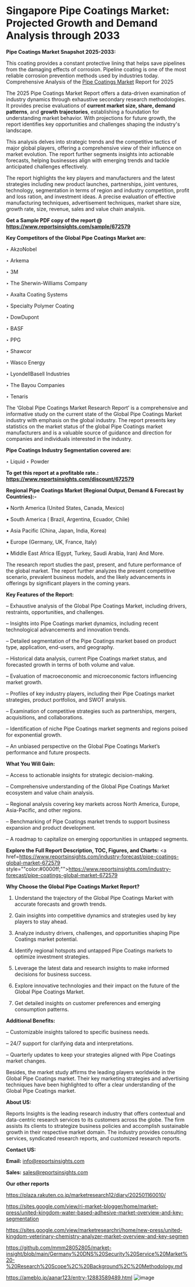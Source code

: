 # Singapore Pipe Coatings Market: Projected Growth and Demand Analysis through 2033

<strong>Pipe Coatings Market Snapshot 2025-2033:</strong>

This coating provides a constant protective lining that helps save pipelines from the damaging effects of corrosion. Pipeline coating is one of the most reliable corrosion prevention methods used by industries today. Comprehensive Analysis of the <a href=https://www.reportsinsights.com/sample/672579>Pipe Coatings Market</a> Report for 2025

The 2025 Pipe Coatings Market Report offers a data-driven examination of industry dynamics through exhaustive secondary research methodologies. It provides precise evaluations of <strong>current market size, share, demand patterns</strong>, and <strong>growth trajectories</strong>, establishing a foundation for understanding market behavior. With projections for future growth, the report identifies key opportunities and challenges shaping the industry's landscape.

This analysis delves into strategic trends and the competitive tactics of major global players, offering a comprehensive view of their influence on market evolution. The report further segments insights into actionable forecasts, helping businesses align with emerging trends and tackle anticipated challenges effectively.

The report highlights the key players and manufacturers and the latest strategies including new product launches, partnerships, joint ventures, technology, segmentation in terms of region and industry competition, profit and loss ration, and investment ideas. A precise evaluation of effective manufacturing techniques, advertisement techniques, market share size, growth rate, size, revenue, sales and value chain analysis.

<strong>Get a Sample PDF copy of the report @ <a href=https://www.reportsinsights.com/sample/672579 style=color:#0000ff;>https://www.reportsinsights.com/sample/672579</a></strong>

<strong>Key Competitors of the Global Pipe Coatings Market are:</strong>

‣ AkzoNobel

‣ Arkema

‣ 3M

‣ The Sherwin-Williams Company

‣ Axalta Coating Systems

‣ Specialty Polymer Coating

‣ DowDupont

‣ BASF

‣ PPG

‣ Shawcor

‣ Wasco Energy

‣ LyondellBasell Industries

‣ The Bayou Companies

‣ Tenaris

The ‘Global Pipe Coatings Market Research Report’ is a comprehensive and informative study on the current state of the Global Pipe Coatings Market industry with emphasis on the global industry. The report presents key statistics on the market status of the global Pipe Coatings market manufacturers and is a valuable source of guidance and direction for companies and individuals interested in the industry.

<strong>Pipe Coatings Industry Segmentation covered are:</strong>

‣ Liquid
‣ Powder

<strong>To get this report at a profitable rate.: <a href=https://www.reportsinsights.com/discount/672579 style=color:#0000ff;>https://www.reportsinsights.com/discount/672579</a></strong>

<strong>Regional Pipe Coatings Market (Regional Output, Demand &amp; Forecast by Countries):-</strong>

• North America (United States, Canada, Mexico)

• South America ( Brazil, Argentina, Ecuador, Chile)

• Asia Pacific (China, Japan, India, Korea)

• Europe (Germany, UK, France, Italy)

• Middle East Africa (Egypt, Turkey, Saudi Arabia, Iran) And More.

The research report studies the past, present, and future performance of the global market. The report further analyzes the present competitive scenario, prevalent business models, and the likely advancements in offerings by significant players in the coming years.

<strong>Key Features of the Report:</strong>

– Exhaustive analysis of the Global Pipe Coatings Market, including drivers, restraints, opportunities, and challenges.

– Insights into Pipe Coatings market dynamics, including recent technological advancements and innovation trends.

– Detailed segmentation of the Pipe Coatings market based on product type, application, end-users, and geography.

– Historical data analysis, current Pipe Coatings market status, and forecasted growth in terms of both volume and value.

– Evaluation of macroeconomic and microeconomic factors influencing market growth.

– Profiles of key industry players, including their Pipe Coatings market strategies, product portfolios, and SWOT analysis.

– Examination of competitive strategies such as partnerships, mergers, acquisitions, and collaborations.

– Identification of niche Pipe Coatings market segments and regions poised for exponential growth.

– An unbiased perspective on the Global Pipe Coatings Market’s performance and future prospects.

<strong>What You Will Gain:</strong>

– Access to actionable insights for strategic decision-making.

– Comprehensive understanding of the Global Pipe Coatings Market ecosystem and value chain analysis.

– Regional analysis covering key markets across North America, Europe, Asia-Pacific, and other regions.

– Benchmarking of Pipe Coatings market trends to support business expansion and product development.

– A roadmap to capitalize on emerging opportunities in untapped segments.

<strong>Explore the Full Report Description, TOC, Figures, and Charts:</strong>
<a href=https://www.reportsinsights.com/industry-forecast/pipe-coatings-global-market-672579 style=""color:#0000ff;"">https://www.reportsinsights.com/industry-forecast/pipe-coatings-global-market-672579</a>

<strong>Why Choose the Global Pipe Coatings Market Report?</strong>

1. Understand the trajectory of the Global Pipe Coatings Market with accurate forecasts and growth trends.

2. Gain insights into competitive dynamics and strategies used by key players to stay ahead.

3. Analyze industry drivers, challenges, and opportunities shaping Pipe Coatings market potential.

4. Identify regional hotspots and untapped Pipe Coatings markets to optimize investment strategies.

5. Leverage the latest data and research insights to make informed decisions for business success.

6. Explore innovative technologies and their impact on the future of the Global Pipe Coatings Market.

7. Get detailed insights on customer preferences and emerging consumption patterns.

<strong>Additional Benefits:</strong>

– Customizable insights tailored to specific business needs.

– 24/7 support for clarifying data and interpretations.

– Quarterly updates to keep your strategies aligned with Pipe Coatings market changes.

Besides, the market study affirms the leading players worldwide in the Global Pipe Coatings market. Their key marketing strategies and advertising techniques have been highlighted to offer a clear understanding of the Global Pipe Coatings market.

<strong><strong>About US</strong>:</strong>

Reports Insights is the leading research industry that offers contextual and data-centric research services to its customers across the globe. The firm assists its clients to strategize business policies and accomplish sustainable growth in their respective market domain. The industry provides consulting services, syndicated research reports, and customized research reports.

<strong>Contact US:</strong>

<p class=><b>Email:</b> <a href=mailto:info@reportsinsights.com>info@reportsinsights.com</a></p>
<p class=><b>Sales:</b> <a href=mailto:sales@reportsinsights.com>sales@reportsinsights.com</a></p>

<strong>Our other reports</strong>

<a href=https://plaza.rakuten.co.jp/marketresearch12/diary/202501160010/>https://plaza.rakuten.co.jp/marketresearch12/diary/202501160010/</a>

<a href=https://sites.google.com/view/ri-market-blogger/home/market-press/united-kingdom-water-based-adhesive-market-overview-and-key-segmentation>https://sites.google.com/view/ri-market-blogger/home/market-press/united-kingdom-water-based-adhesive-market-overview-and-key-segmentation</a>

<a href=https://sites.google.com/view/marketresearchri/home/new-press/united-kingdom-veterinary-chemistry-analyzer-market-overview-and-key-segmen>https://sites.google.com/view/marketresearchri/home/new-press/united-kingdom-veterinary-chemistry-analyzer-market-overview-and-key-segmen</a>

<a href=https://github.com/mmm28052805/market-insight/blob/main/Germany%20DNS%20Security%20Service%20Market%20-%20Research%20Scope%2C%20Background%2C%20Methodology.md>https://github.com/mmm28052805/market-insight/blob/main/Germany%20DNS%20Security%20Service%20Market%20-%20Research%20Scope%2C%20Background%2C%20Methodology.md</a>

<a href=https://ameblo.jp/aanar123/entry-12883589489.html>https://ameblo.jp/aanar123/entry-12883589489.html</a>
![image](https://github.com/user-attachments/assets/669bfc52-811e-41c9-bed5-2c88524173ee)
